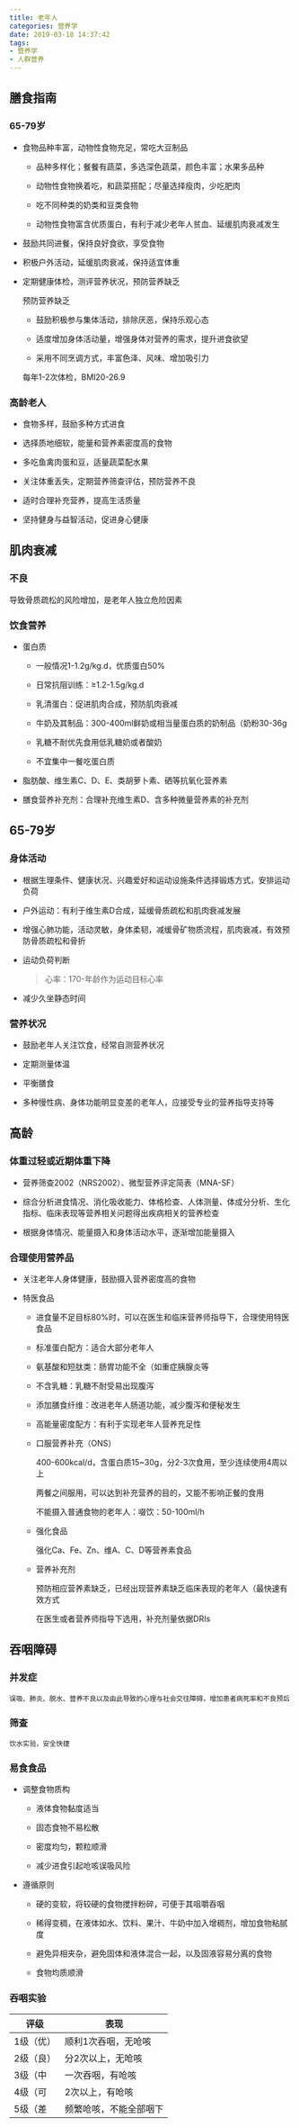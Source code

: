 ```yaml
---
title: 老年人
categories: 营养学
date: 2019-03-18 14:37:42
tags:
- 营养学
- 人群营养
---
```


## 膳食指南

### 65-79岁

- 食物品种丰富，动物性食物充足，常吃大豆制品

    - 品种多样化；餐餐有蔬菜，多选深色蔬菜，颜色丰富；水果多品种

    - 动物性食物换着吃，和蔬菜搭配；尽量选择瘦肉，少吃肥肉

    - 吃不同种类的奶类和豆类食物

    - 动物性食物富含优质蛋白，有利于减少老年人贫血、延缓肌肉衰减发生

- 鼓励共同进餐，保持良好食欲，享受食物

- 积极户外活动，延缓肌肉衰减，保持适宜体重

- 定期健康体检，测评营养状况，预防营养缺乏

    预防营养缺乏

    - 鼓励积极参与集体活动，排除厌恶，保持乐观心态

    - 适度增加身体活动量，增强身体对营养的需求，提升进食欲望

    - 采用不同烹调方式，丰富色泽、风味、增加吸引力

    每年1-2次体检，BMI20-26.9

### 高龄老人

- 食物多样，鼓励多种方式进食

- 选择质地细软，能量和营养素密度高的食物

- 多吃鱼禽肉蛋和豆，适量蔬菜配水果

- 关注体重丢失，定期营养筛查评估，预防营养不良

- 适时合理补充营养，提高生活质量

- 坚持健身与益智活动，促进身心健康

## 肌肉衰减

### 不良

导致骨质疏松的风险增加，是老年人独立危险因素

### 饮食营养

- 蛋白质

    - 一般情况1-1.2g/kg.d，优质蛋白50%

    - 日常抗阻训练：≥1.2-1.5g/kg.d

    - 乳清蛋白：促进肌肉合成，预防肌肉衰减

    - 牛奶及其制品：300-400ml鲜奶或相当量蛋白质的奶制品（奶粉30-36g

    - 乳糖不耐优先食用低乳糖奶或者酸奶

    - 不宜集中一餐吃蛋白质

- 脂肪酸、维生素C、D、E、类胡萝卜素、硒等抗氧化营养素

- 膳食营养补充剂：合理补充维生素D、含多种微量营养素的补充剂

## 65-79岁

### 身体活动

- 根据生理条件、健康状况、兴趣爱好和运动设施条件选择锻炼方式，安排运动负荷

- 户外运动：有利于维生素D合成，延缓骨质疏松和肌肉衰减发展

- 增强心肺功能，活动灵敏，身体柔韧，减缓骨矿物质流程，肌肉衰减，有效预防骨质疏松和骨折

- 运动负荷判断

    > 心率：170-年龄作为运动目标心率

- 减少久坐静态时间

### 营养状况

- 鼓励老年人关注饮食，经常自测营养状况

- 定期测量体温

- 平衡膳食

- 多种慢性病、身体功能明显变差的老年人，应接受专业的营养指导支持等

## 高龄

### 体重过轻或近期体重下降

- 营养筛查2002（NRS2002）、微型营养评定简表（MNA-SF）

- 综合分析进食情况、消化吸收能力、体格检查、人体测量、体成分分析、生化指标、临床表现等营养相关问题得出疾病相关的营养检查

- 根据身体情况、能量摄入和身体活动水平，逐渐增加能量摄入

### 合理使用营养品

- 关注老年人身体健康，鼓励摄入营养密度高的食物

- 特医食品

    - 进食量不足目标80%时，可以在医生和临床营养师指导下，合理使用特医食品

    - 标准蛋白配方：适合大部分老年人

    - 氨基酸和短肽类：肠胃功能不全（如重症胰腺炎等

    - 不含乳糖：乳糖不耐受易出现腹泻

    - 添加膳食纤维：改进老年人肠道功能，减少腹泻和便秘发生

    - 高能量密度配方：有利于实现老年人营养充足性

    - 口服营养补充（ONS）

        400-600kcal/d，含蛋白质15~30g，分2-3次食用，至少连续使用4周以上

         两餐之间服用，可以达到补充营养的目的，又能不影响正餐的食用

         不能摄入普通食物的老年人：啜饮：50-100ml/h

    - 强化食品

        强化Ca、Fe、Zn、维A、C、D等营养素食品

    - 营养补充剂

        预防相应营养素缺乏，已经出现营养素缺乏临床表现的老年人（最快速有效方式

        在医生或者营养师指导下选用，补充剂量依据DRIs

## 吞咽障碍

### 并发症

    误吸、肺炎、脱水、营养不良以及由此导致的心理与社会交往障碍，增加患者病死率和不良预后

### 筛查

    饮水实验，安全快捷

### 易食食品

- 调整食物质构

    - 液体食物黏度适当

    - 固态食物不易松散

    - 密度均匀，颗粒顺滑

    - 减少进食引起呛咳误吸风险

- 遵循原则

    - 硬的变软，将较硬的食物搅拌粉碎，可便于其咀嚼吞咽

    - 稀得变稠，在液体如水、饮料、果汁、牛奶中加入增稠剂，增加食物粘腻度

    - 避免异相夹杂，避免固体和液体混合一起，以及固液容易分离的食物

    - 食物均质顺滑

### 吞咽实验

|评级|表现|
|-----|-----|
|1级（优）|顺利1次吞咽，无呛咳|
|2级（良）|分2次以上，无呛咳|
|3级（中|一次吞咽，有呛咳|
|4级（可|2次以上，有呛咳|
|5级（差|频繁呛咳，不能全部咽下|